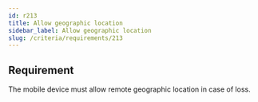 ```yaml
---
id: r213
title: Allow geographic location
sidebar_label: Allow geographic location
slug: /criteria/requirements/213
---
```


## Requirement

The mobile device must allow
remote geographic location
in case of loss.
